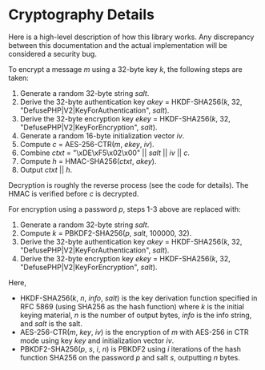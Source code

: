 Cryptography Details
=====================

Here is a high-level description of how this library works. Any discrepancy
between this documentation and the actual implementation will be considered
a security bug.

To encrypt a message *m* using a 32-byte key *k*, the following steps are taken:

1. Generate a random 32-byte string *salt*.
2. Derive the 32-byte authentication key *akey* =
   HKDF-SHA256(*k*, 32, "DefusePHP|V2|KeyForAuthentication", *salt*).
3. Derive the 32-byte encryption key *ekey* =
   HKDF-SHA256(*k*, 32, "DefusePHP|V2|KeyForEncryption", *salt*).
4. Generate a random 16-byte initialization vector *iv*.
5. Compute *c* = AES-256-CTR(*m*, *ekey*, *iv*).
6. Combine *ctxt* = "\xDE\xF5\x02\x00" || *salt* || *iv* || *c*.
7. Compute *h* = HMAC-SHA256(*ctxt*, *akey*).
8. Output *ctxt* || *h*.

Decryption is roughly the reverse process (see the code for details). The HMAC
is verified before *c* is decrypted.

For encryption using a password *p*, steps 1-3 above are replaced with:

1. Generate a random 32-byte string *salt*.
2. Compute *k* = PBKDF2-SHA256(*p*, *salt*, 100000, 32).
3. Derive the 32-byte authentication key *akey* =
   HKDF-SHA256(*k*, 32, "DefusePHP|V2|KeyForAuthentication", *salt*).
4. Derive the 32-byte encryption key *ekey* =
   HKDF-SHA256(*k*, 32, "DefusePHP|V2|KeyForEncryption", *salt*).

Here,

- HKDF-SHA256(*k*, *n*, *info*, *salt*) is the key derivation function specified
  in RFC 5869 (using SHA256 as the hash function) where *k* is the initial
  keying material, *n* is the number of output bytes, *info* is the info string,
  and *salt* is the salt.
- AES-256-CTR(*m*, *key*, *iv*) is the encryption of *m* with AES-256 in CTR
  mode using key *key* and initialization vector *iv*.
- PBKDF2-SHA256(*p*, *s*, *i*, *n*) is PBKDF2 using *i* iterations of the
  hash function SHA256 on the password *p* and salt *s*, outputting *n* bytes.

